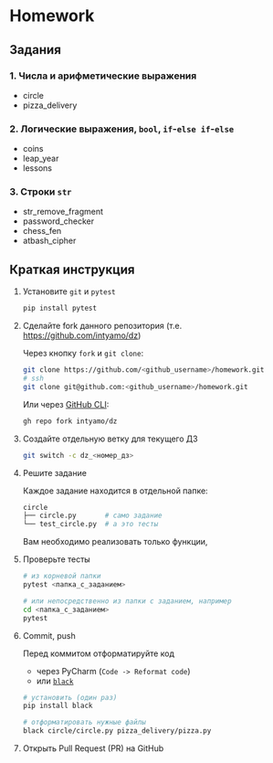 # Homework

## Задания

### 1. Числа и арифметические выражения

- circle
- pizza_delivery

### 2. Логические выражения, `bool`, `if`-`else if`-`else`

- coins
- leap_year
- lessons

### 3. Строки `str`

- str_remove_fragment
- password_checker
- chess_fen
- atbash_cipher

## Краткая инструкция

1. Установите `git` и `pytest`

    ```sh
    pip install pytest
    ```

2. Сделайте fork данного репозитория (т.е. https://github.com/intyamo/dz)

   Через кнопку `fork` и `git clone`:

    ```sh
    git clone https://github.com/<github_username>/homework.git
    # ssh
    git clone git@github.com:<github_username>/homework.git
    ```

   Или через [GitHub CLI](https://github.com/cli/cli#installation):

    ```sh
    gh repo fork intyamo/dz
    ```

3. Создайте отдельную ветку для текущего ДЗ

    ```sh
    git switch -c dz_<номер_дз>
    ```

4. Решите задание

   Каждое задание находится в отдельной папке:

    ```sh
    circle
    ├── circle.py       # само задание
    └── test_circle.py  # а это тесты
    ```

    Вам необходимо реализовать только функции,

5. Проверьте тесты

    ```sh
    # из корневой папки
    pytest <папка_с_заданием>

    # или непосредственно из папки с заданием, например
    cd <папка_с_заданием>
    pytest
    ```

6. Commit, push

   Перед коммитом отформатируйте код

    - через PyCharm (`Code -> Reformat code`)
    - или [`black`](https://github.com/psf/black)

    ```sh
    # установить (один раз)
    pip install black

    # отформатировать нужные файлы
    black circle/circle.py pizza_delivery/pizza.py
    ```

7. Открыть Pull Request (PR) на GitHub
